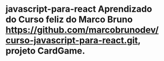# javascript-para-react Aprendizado do Curso feliz do Marco Bruno https://github.com/marcobrunodev/curso-javascript-para-react.git, projeto CardGame.
